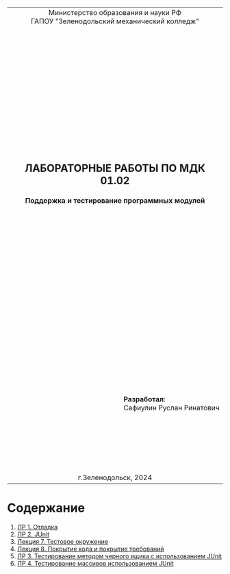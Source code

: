 <table style="width: 100%;">
  <tr>
    <td style="text-align: center; border: none;"> 
        Министерство образования и науки РФ <br/>
        ГАПОУ "Зеленодольский механический колледж"
    </td>
  </tr>
  <tr>
    <td style="text-align: center; border: none; height: 45em;">
        <h2>
            ЛАБОРАТОРНЫЕ РАБОТЫ ПО МДК 01.02
        </h2>
<h4>
            Поддержка и тестирование программных модулей
        </h4>
    </td>
  </tr>
  <tr>
    <td style="text-align: right; border: none; height: 20em;">
        <div style="float: right;" align="left">
            <b>Разработал</b>: <br/>
            Сафиулин Руслан Ринатович
        </div>
    </td>
  </tr>
  <tr>
    <td style="text-align: center; border: none; height: 1em;">
        г.Зеленодольск, 2024
    </td>
  </tr>
</table>

<div style="page-break-after: always;"></div>

# Содержание



1. [ЛР 1. Отладка](LR1/LR_1.MD)
2. [ЛР 2. JUnit](LR2/LR_2.MD)
3. [Лекция 7. Тестовое окружение](LECTURE7.MD)
4. [Лекция 8. Покрытие кода и покрытие требований](LECTURE8.MD)
5. [ЛР 3. Тестирование методом черного ящика с использованием JUnit](LR3/LR_3.MD)
6. [ЛР 4. Тестирование массивов использованием JUnit](LR4/LR_4.MD)


